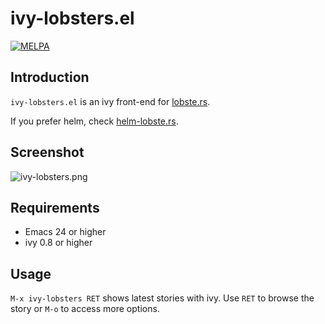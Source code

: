 # ivy-lobsters.el

[![MELPA](http://melpa.org/packages/ivy-lobsters-badge.svg)](http://melpa.org/#/ivy-lobsters)


## Introduction

`ivy-lobsters.el` is an ivy front-end for [lobste.rs](https://lobste.rs/).

If you prefer helm, check [helm-lobste.rs](https://github.com/julienXX/helm-lobste.rs).


## Screenshot

![ivy-lobsters.png](https://julienblanchard.com/static/ivy-lobsters.png)


## Requirements

* Emacs 24 or higher
* ivy 0.8 or higher


## Usage

`M-x ivy-lobsters RET` shows latest stories with ivy. Use `RET` to browse the story or `M-o` to access more options.
